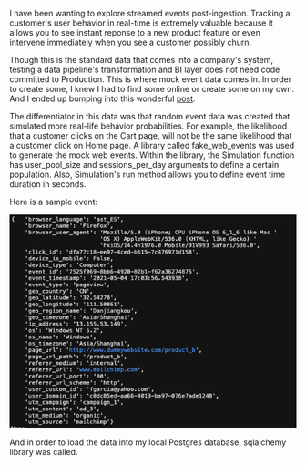 I have been wanting to explore streamed events post-ingestion. Tracking a customer's user behavior in real-time is extremely valuable because it allows you to see 
instant reponse to a new product feature or even intervene immediately when you see a customer possibly churn.

Though this is the standard data that comes into a company's system, testing a data pipeline's transformation and BI layer does not need code committed to 
Production. This is where mock event data comes in. In order to create some, I knew I had to find some online or create some on my own. And I ended up bumping into
this wonderful [post](https://towardsdatascience.com/simulating-web-events-7199bf8afcfd). 

The differentiator in this data was that random event data was created that simulated more real-life behavior probabilities. For example, the likelihood that a customer clicks on the Cart page, will not be the same likelihood that a customer click on Home page. A library called fake_web_events was used to generate the mock web events. Within the library, the Simulation function has user_pool_size and sessions_per_day arguments to define a certain population. Also, Simulation's run method allows you to define event time duration in seconds.

Here is a sample event:

![event](fake_event.png)

And in order to load the data into my local Postgres database, sqlalchemy library was called. 
